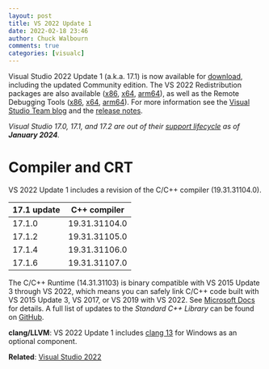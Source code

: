 ```yaml
---
layout: post
title: VS 2022 Update 1
date: 2022-02-18 23:46
author: Chuck Walbourn
comments: true
categories: [visualc]
---
```


Visual Studio 2022 Update 1 (a.k.a. 17.1) is now available for [download](https://visualstudio.microsoft.com/downloads/), including the updated Community edition. The VS 2022 Redistribution packages are also available ([x86](https://aka.ms/vs/17/release/VC_redist.x86.exe), [x64](https://aka.ms/vs/17/release/VC_redist.x64.exe), [arm64](https://aka.ms/vs/17/release/VC_redist.arm64.exe)), as well as the Remote Debugging Tools ([x86](https://aka.ms/vs/17/release/RemoteTools.x86ret.enu.exe), [x64](https://aka.ms/vs/17/release/RemoteTools.amd64ret.enu.exe), [arm64](https://aka.ms/vs/17/release/RemoteTools.arm64ret.enu.exe)). For more information see the [Visual Studio Team blog](https://devblogs.microsoft.com/visualstudio/visual-studio-2022-17-1-is-now-available/) and the [release notes](https://docs.microsoft.com/en-us/visualstudio/releases/2022/release-notes#17.1.0).

<!--more-->

<em>Visual Studio 17.0, 17.1, and 17.2 are out of their [support lifecycle](https://learn.microsoft.com/lifecycle/products/visual-studio-2022) as of <b>January 2024</b>.</em>

<h1>Compiler and CRT</h1>

VS 2022 Update 1 includes a revision of the C/C++ compiler (19.31.31104.0).

17.1 update | C++ compiler
--|--
17.1.0 | 19.31.31104.0
17.1.2 | 19.31.31105.0
17.1.4 | 19.31.31106.0
17.1.6 | 19.31.31107.0

The C/C++ Runtime (14.31.31103) is binary compatible with VS 2015 Update 3 through VS 2022, which means you can safely link C/C++ code built with VS 2015 Update 3, VS 2017, or VS 2019 with VS 2022. See [Microsoft Docs](https://docs.microsoft.com/en-us/cpp/porting/binary-compat-2015-2017?view=msvc-170) for details. A full list of updates to the *Standard C++ Library* can be found on [GitHub](https://github.com/microsoft/STL/wiki/VS-2022-Changelog#vs-2022-171).

<strong>clang/LLVM</strong>: VS 2022 Update 1 includes [clang 13](https://releases.llvm.org/13.0.0/tools/clang/docs/ReleaseNotes.html) for Windows as an optional component.

<strong>Related</strong>: <a href="https://walbourn.github.io/visual-studio-2022/">Visual Studio 2022</a>
